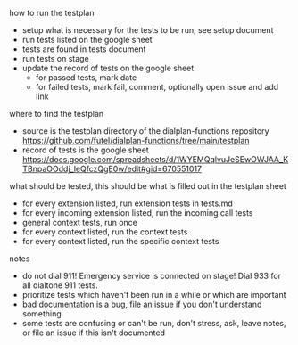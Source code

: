 how to run the testplan
- setup what is necessary for the tests to be run, see setup document
- run tests listed on the google sheet
- tests are found in tests document
- run tests on stage
- update the record of tests on the google sheet
  - for passed tests, mark date
  - for failed tests, mark fail, comment, optionally open issue and add link

where to find the testplan
- source is the testplan directory of the dialplan-functions repository https://github.com/futel/dialplan-functions/tree/main/testplan
- record of tests is the google sheet https://docs.google.com/spreadsheets/d/1WYEMQqlvuJeSEwOWJAA_KTBnpaOOddj_leQfczQgE0w/edit#gid=670551017

what should be tested, this should be what is filled out in the testplan sheet
- for every extension listed, run extension tests in tests.md
- for every incoming extension listed, run the incoming call tests
- general context tests, run once
- for every context listed, run the context tests
- for every context listed, run the specific context tests

notes
- do not dial 911! Emergency service is connected on stage! Dial 933 for all dialtone 911 tests.
- prioritize tests which haven't been run in a while or which are important
- bad documentation is a bug, file an issue if you don't understand something
- some tests are confusing or can't be run, don't stress, ask, leave notes, or file an issue if this isn't documented

